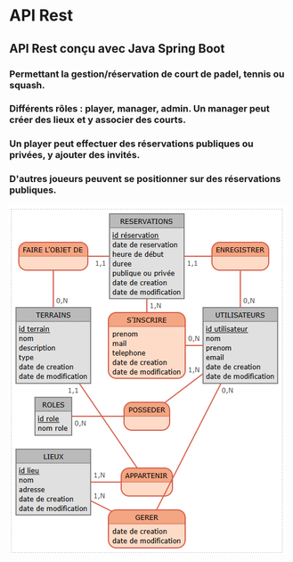 # API Rest

## API Rest conçu avec Java Spring Boot

### Permettant la gestion/réservation de court de padel, tennis ou squash.
### Différents rôles : player, manager, admin. Un manager peut créer des lieux et y associer des courts.
### Un player peut effectuer des réservations publiques ou privées, y ajouter des invités.
### D'autres joueurs peuvent se positionner sur des réservations publiques.
![MCD](./doc/mcd.png "MCD")